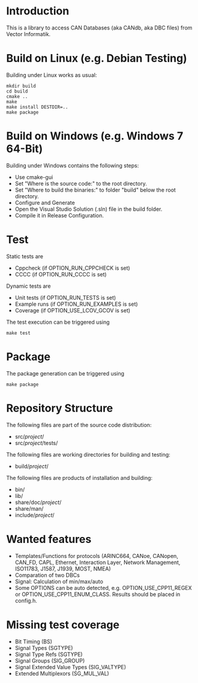 # Introduction

This is a library to access CAN Databases (aka CANdb, aka DBC files) from Vector Informatik.

# Build on Linux (e.g. Debian Testing)

Building under Linux works as usual:

    mkdir build
    cd build
    cmake ..
    make
    make install DESTDIR=..
    make package

# Build on Windows (e.g. Windows 7 64-Bit)

Building under Windows contains the following steps:

* Use cmake-gui
* Set "Where is the source code:" to the root directory.
* Set "Where to build the binaries:" to folder "build" below the root directory.
* Configure and Generate
* Open the Visual Studio Solution (.sln) file in the build folder.
* Compile it in Release Configuration.

# Test

Static tests are

* Cppcheck (if OPTION_RUN_CPPCHECK is set)
* CCCC (if OPTION_RUN_CCCC is set)

Dynamic tests are

* Unit tests (if OPTION_RUN_TESTS is set)
* Example runs (if OPTION_RUN_EXAMPLES is set)
* Coverage (if OPTION_USE_LCOV_GCOV is set)

The test execution can be triggered using

    make test

# Package

The package generation can be triggered using

    make package

# Repository Structure

The following files are part of the source code distribution:

* src/_project_/
* src/_project_/tests/

The following files are working directories for building and testing:

* build/_project_/

The following files are products of installation and building:

* bin/
* lib/
* share/doc/_project_/
* share/man/
* include/_project_/

# Wanted features

* Templates/Functions for protocols (ARINC664, CANoe, CANopen, CAN_FD, CAPL, Ethernet, Interaction Layer, Network Management, ISO11783, J1587, J1939, MOST, NMEA)
* Comparation of two DBCs
* Signal: Calculation of min/max/auto
* Some OPTIONS can be auto detected, e.g. OPTION_USE_CPP11_REGEX or OPTION_USE_CPP11_ENUM_CLASS. Results should be placed in config.h.

# Missing test coverage

* Bit Timing (BS)
* Signal Types (SGTYPE)
* Signal Type Refs (SGTYPE)
* Signal Groups (SIG_GROUP)
* Signal Extended Value Types (SIG_VALTYPE)
* Extended Multiplexors (SG_MUL_VAL)

